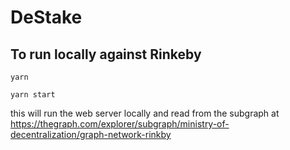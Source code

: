# DeStake

## To run locally against Rinkeby

`yarn`

`yarn start`

this will run the web server locally and read from the subgraph at https://thegraph.com/explorer/subgraph/ministry-of-decentralization/graph-network-rinkby